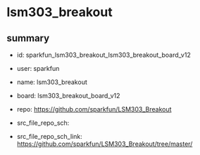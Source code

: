 # lsm303_breakout
 
## summary 
* id: sparkfun_lsm303_breakout_lsm303_breakout_board_v12
* user: sparkfun
* name: lsm303_breakout
* board: lsm303_breakout_board_v12
* repo: https://github.com/sparkfun/LSM303_Breakout



* src_file_repo_sch: 
* src_file_repo_sch_link: https://github.com/sparkfun/LSM303_Breakout/tree/master/




